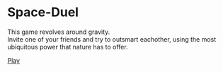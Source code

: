 # Space-Duel

This game revolves around gravity.  
Invite one of your friends and try to outsmart eachother, using the most ubiquitous power that nature has to offer.

[Play](https://camieleon.github.io/Space-Duel "Space Duel")
